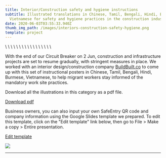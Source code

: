 ```yaml
---
title: Interior/Construction safety and hygiene instructions
subtitle: Illustrated translations in Chinese, Tamil, Bengali, Hindi, Burmese,
  Vietnamese for safety and hygiene practices in the construction industry.
date: 2020-06-03T03:55:33.940Z
thumb_img_path: /images/interiors-construction-safety-hygiene.png
template: project
---
```

<!-- Primary Meta Tags -->\
<title>Interior/Construction safety and hygiene instructions - VisualAid</title>\
<meta name="title" content="Interior/Construction safety and hygiene instructions - VisualAid">\
<meta name="description" content="Illustrated translations in Chinese, Tamil, Bengali, Hindi, Burmese, Vietnamese for safety and hygiene practices in the construction industry.">\
\
<!-- Open Graph / Facebook -->\
<meta property="og:type" content="website">\
<meta property="og:url" content="https://visualaid.sg/projects/interior-construction-safety-and-hygiene-instructions/">\
<meta property="og:title" content="Interior/Construction safety and hygiene instructions - VisualAid">\
<meta property="og:description" content="Illustrated translations in Chinese, Tamil, Bengali, Hindi, Burmese, Vietnamese for safety and hygiene practices in the construction industry.">\
<meta property="og:image" content="https://visualaid.sg/images/open_graph_construction.png">\
\
<!-- Twitter -->\
<meta property="twitter:card" content="summary_large_image">\
<meta property="twitter:url" content="https://visualaid.sg/projects/interior-construction-safety-and-hygiene-instructions/">\
<meta property="twitter:title" content="Interior/Construction safety and hygiene instructions - VisualAid">\
<meta property="twitter:description" content="Illustrated translations in Chinese, Tamil, Bengali, Hindi, Burmese, Vietnamese for safety and hygiene practices in the construction industry.">\
<meta property="twitter:image" content="https://visualaid.sg/images/open_graph_construction.png">

With the end of our Circuit Breaker on 2 Jun, construction and infrastructure projects are set to resume gradually, with stringent measures in place. We worked with an interior design/construction company <a href="https://www.buildbuilt.co/" target="_blank" rel="noopener">BuildBuilt.co</a> to come up with this set of instructional posters in Chinese, Tamil, Bengali, Hindi, Burmese, Vietnamese, to help migrant workers stay informed of the mandatory work site practices.  

Download all the illustrations in this category as a pdf file.

<a class="button" id="download-button" href="https://bit.ly/visualaid-constructionsafety-pdf" target="_blank" rel="noopener" style="margin-bottom: 0.75em;">Download pdf</a>

Business owners, you can also input your own SafeEntry QR code and company information using the Google Slides template we prepared. To edit this template, click on the "Edit template" link below, then go to File > Make a copy > Entire presentation.

<a class="button" id="download-button" href="https://bit.ly/visualaid-constructionsafety-googleslides" target="_blank" rel="noopener" style="margin-bottom: 0.75em;">Edit template</a>

![](/images/interiors-construction-safety-hygiene.png)

<hr/>